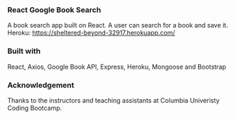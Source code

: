 ### React Google Book Search

A book search app built on React. A user can search for a book and save it. 
Heroku: https://sheltered-beyond-32917.herokuapp.com/

### Built with
React, Axios, Google Book API, Express, Heroku, Mongoose and Bootstrap

### Acknowledgement

Thanks to the instructors and teaching assistants at Columbia Univeristy Coding Bootcamp.
